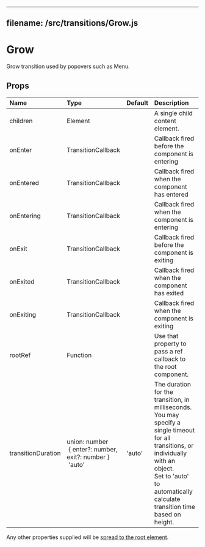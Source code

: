 <!--- This documentation is automatically generated, do not try to edit it. -->

---
filename: /src/transitions/Grow.js
---

# Grow

Grow transition used by popovers such as Menu.

## Props

| Name | Type | Default | Description |
|:-----|:-----|:--------|:------------|
| children | Element |  | A single child content element. |
| onEnter | TransitionCallback |  | Callback fired before the component is entering |
| onEntered | TransitionCallback |  | Callback fired when the component has entered |
| onEntering | TransitionCallback |  | Callback fired when the component is entering |
| onExit | TransitionCallback |  | Callback fired before the component is exiting |
| onExited | TransitionCallback |  | Callback fired when the component has exited |
| onExiting | TransitionCallback |  | Callback fired when the component is exiting |
| rootRef | Function |  | Use that property to pass a ref callback to the root component. |
| transitionDuration | union:&nbsp;number<br>&nbsp;{ enter?: number, exit?: number }<br>&nbsp;'auto'<br> | 'auto' | The duration for the transition, in milliseconds. You may specify a single timeout for all transitions, or individually with an object.<br>Set to 'auto' to automatically calculate transition time based on height. |

Any other properties supplied will be [spread to the root element](/customization/api#spread).

